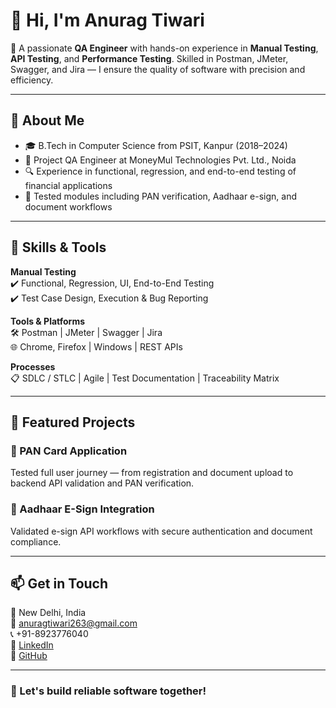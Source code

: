 # 👋 Hi, I'm Anurag Tiwari

🎯 A passionate **QA Engineer** with hands-on experience in **Manual Testing**, **API Testing**, and **Performance Testing**. Skilled in Postman, JMeter, Swagger, and Jira — I ensure the quality of software with precision and efficiency.

---

## 💼 About Me

- 🎓 B.Tech in Computer Science from PSIT, Kanpur (2018–2024)
- 🧪 Project QA Engineer at MoneyMul Technologies Pvt. Ltd., Noida
- 🔍 Experience in functional, regression, and end-to-end testing of financial applications
- 📄 Tested modules including PAN verification, Aadhaar e-sign, and document workflows

---

## 🔧 Skills & Tools

**Manual Testing**  
✔️ Functional, Regression, UI, End-to-End Testing  
✔️ Test Case Design, Execution & Bug Reporting

**Tools & Platforms**  
🛠️ Postman | JMeter | Swagger | Jira  
🌐 Chrome, Firefox | Windows | REST APIs  

**Processes**  
📋 SDLC / STLC | Agile | Test Documentation | Traceability Matrix

---

## 🧪 Featured Projects

### 🔹 PAN Card Application
Tested full user journey — from registration and document upload to backend API validation and PAN verification.

### 🔹 Aadhaar E-Sign Integration  
Validated e-sign API workflows with secure authentication and document compliance.

---

## 📫 Get in Touch

📍 New Delhi, India  
📧 anuragtiwari263@gmail.com  
📞 +91-8923776040  
🔗 [LinkedIn](https://www.linkedin.com/in/anuragtiwari263)  
🔗 [GitHub](https://github.com/anuragtiwari263)

---

### 🚀 Let's build reliable software together!
